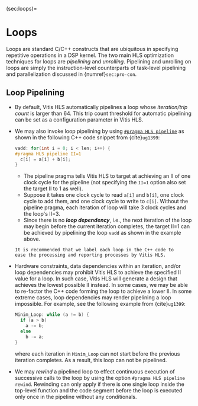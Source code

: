 (sec:loops)=
# Loops
Loops are standard C/C++ constructs that are ubiquitous in specifying
repetitive operations in a DSP kernel. The two main HLS optimization
techniques for loops are *pipelining* and *unrolling*. Pipelining and
unrolling on loops are simply the instruction-level counterparts of
task-level pipelining and parallelization discussed in
{numref}`sec:pro-con`.

## Loop Pipelining
* By default, Vitis HLS automatically pipelines a loop whose 
  *iteration/trip count* is larger than $64$. This trip count
  threshold for automatic pipelining can be set as a configuration
  parameter in Vitis HLS. 

* We may also invoke loop pipelining by using [`#pragma HLS
  pipeline`](https://docs.xilinx.com/r/en-US/ug1399-vitis-hls/pragma-HLS-pipeline)
  as shown in the following C++ code snippet from {cite}`ug1399`:
  ```c++
  vadd: for(int i = 0; i < len; i++) {
  #pragma HLS pipeline II=1
    c[i] = a[i] + b[i];
  } 
  ```
  - The pipeline pragma tells Vitis HLS to target at achieving an II
     of one clock cycle for the pipeline (not specifying the `II=1`
     option also set the target II to $1$ as well).
  - Suppose it takes one clock cycle to read `a[i]` and `b[i]`, one
     clock cycle to add them, and one clock cycle to write to
     `c[i]`. Without the pipeline pragma, each iteration of loop
     will take 3 clock cycles and the loop's II=3.
  - Since there is no ***loop dependency***, i.e., the next iteration
     of the loop may begin before the current iteration completes, the
     target II=1 can be achieved by pipelining the loop `vadd` as
     shown in the example above.
 
  ```{tip}
  It is recommended that we label each loop in the C++ code to 
  ease the processing and reporting processes by Vitis HLS.
  ```

* Hardware constraints, data dependencies within an iteration, and/or
  loop dependencies may prohibit Vitis HLS to achieve the specified II
  value for a loop. In such case, Vitis HLS will generate a design
  that achieves the lowest possible II instead. In some cases, we may
  be able to re-factor the C++ code forming the loop to achieve a
  lower II.  In some extreme cases, loop dependencies may render
  pipelining a loop impossible. For example, see the following example
  from {cite}`ug1399`: 
  ```c++ 
  Minim_Loop: while (a != b) {
    if (a > b)
      a -= b; 
    else 
      b -= a; 
  } 
  ``` 
  where each iteration in `Minim_Loop` can
  not start before the previous iteration completes. As a result, this
  loop can not be pipelined.

* We may *rewind* a pipelined loop to effect continuous execution of
  successive calls to the loop by using the option `#pragma HLS
  pipeline rewind`.  Rewinding can only apply if there is one single
  loop inside the top-level function and the code segment before the
  loop is executed only once in the pipeline without any conditionals.
